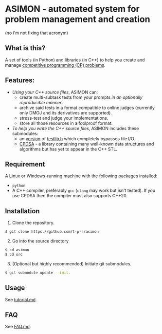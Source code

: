 # ASIMON - automated system for problem management and creation

(no i'm not fixing that acronym)


## What is this?

A set of tools (in Python) and libraries (in C++) to help you create and manage [competitive programming (CP) problems](cp_intro.md).

## Features:

- *Using your C++ source files*, ASIMON can:
    - create multi-subtask tests from your prompts *in an optionally reproducible manner*.
    - archive said tests in a format compatible to online judges (currently only DMOJ and its derivatives are supported).
    - stress-test and judge your implementations.
    - store all those resources in a foolproof format.
- *To help you write the C++ source files*, ASIMON includes these submodules:
    - an [version](https://github.com/t-p-r/testlib-asimon) of [testlib.h](https://github.com/MikeMirzayanov/testlib/) which completely bypasses file I/O.
    - [CPDSA](https://github.com/t-p-r/cpdsa) - a library containing many well-known data structures and algorithms but has yet to appear in the C++ STL.

## Requirement

A Linux or Windows-running machine with the following packages installed:
- `python`
- A C++ compiler, preferably `gcc` (`clang` may work but isn't tested). If you use CPDSA then the compiler must also supports C++20.

## Installation

1. Clone the repository.

```bash
$ git clone https://github.com/t-p-r/asimon
```
2. Go into the source directory

```bash
$ cd asimon
$ cd src
```
3. (Optional but highly recommended) Initiate git submodules. 

```bash
$ git submodule update --init.
```

## Usage

See [tutorial.md](/docs/tutorial.md).

## FAQ

See [FAQ.md](/docs/FAQ.md).